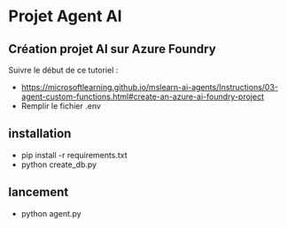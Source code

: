 # Projet Agent AI

## Création projet AI sur Azure Foundry 
Suivre le début de ce tutoriel : 
- https://microsoftlearning.github.io/mslearn-ai-agents/Instructions/03-agent-custom-functions.html#create-an-azure-ai-foundry-project
- Remplir le fichier .env
## installation 
- pip install -r requirements.txt
- python create_db.py

## lancement 
- python agent.py

